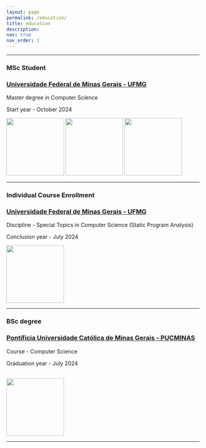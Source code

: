 ```yaml
---
layout: page
permalink: /education/
title: education
description:
nav: true
nav_order: 1
--- 
```


<section>
<hr/>
<div class="project">
<h3 class="text">MSc Student</h3>

<div class="project">
    <h3 class="text"><a href="https://ufmg.br/">Universidade Federal de Minas Gerais - UFMG</a></h3>
    <p style="text-align: justify; text-justify: inter-word;">Master degree in Computer Science</p>
    <p>Start year - October 2024</p>
    <img width="150" heigth="150" src="https://dcc.ufmg.br/wp-content/uploads/PPGCC-Vertical_Colorida-Uso-Fundo-Claro.png">
     <img width="150" heigth="150" src="https://upload.wikimedia.org/wikipedia/commons/2/2d/Symbolfumg.jpg">
    <img width="150" heigth="150" src="https://lattes.dcc.ufmg.br/Logo-DCC.png">
   
</div>
</div>

<hr/>
<div class="project">
<h3 class="text">Individual Course Enrollment</h3>

<div class="project">
    <h3 class="text"><a href="https://ufmg.br/">Universidade Federal de Minas Gerais - UFMG</a></h3>
    <p style="text-align: justify; text-justify: inter-word;">Discipline - Special Topics in Computer Science (Static Program Analysis)</p>
    <p>Conclusion year - July 2024</p>
    <img width="150" heigth="150" src="https://silvavinicius.com.br/assets/img/Logo_UFMG.png">
</div>
</div>

<hr/>
<div class="project">
<h3 class="text">BSc degree</h3>
<div class="project">
    <h3 class="text"><a href="https://pucminas.br/">Pontifícia Universidade Católica de Minas Gerais - PUCMINAS</a></h3>
    <p style="text-align: justify; text-justify: inter-word;">Course - Computer Science</p>
    <p>Graduation year - July 2024</p>
    <br>
    <img width="150" heigth="150" src="https://silvavinicius.com.br/assets/img/puc.jpg">
</div>
</div>
</section>
<hr/>